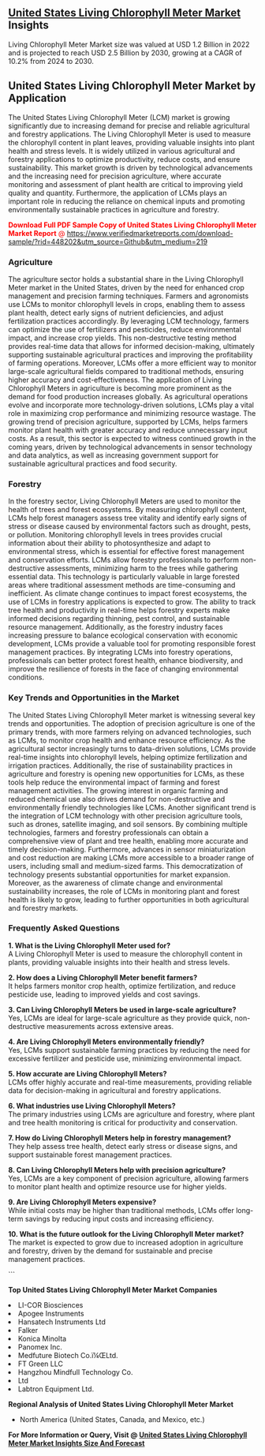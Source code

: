 <h2><a href="https://www.verifiedmarketreports.com/download-sample/?rid=448202&amp;utm_source=Github&amp;utm_medium=219" target="_blank">United States Living Chlorophyll Meter Market</a> Insights</h2><p>Living Chlorophyll Meter Market size was valued at USD 1.2 Billion in 2022 and is projected to reach USD 2.5 Billion by 2030, growing at a CAGR of 10.2% from 2024 to 2030.</p><p> <h2>United States Living Chlorophyll Meter Market by Application</h2> <p>The United States Living Chlorophyll Meter (LCM) market is growing significantly due to increasing demand for precise and reliable agricultural and forestry applications. The Living Chlorophyll Meter is used to measure the chlorophyll content in plant leaves, providing valuable insights into plant health and stress levels. It is widely utilized in various agricultural and forestry applications to optimize productivity, reduce costs, and ensure sustainability. This market growth is driven by technological advancements and the increasing need for precision agriculture, where accurate monitoring and assessment of plant health are critical to improving yield quality and quantity. Furthermore, the application of LCMs plays an important role in reducing the reliance on chemical inputs and promoting environmentally sustainable practices in agriculture and forestry. <p><span class=""><span style="color: #ff0000;"><strong>Download Full PDF Sample Copy of United States Living Chlorophyll Meter Market Report</strong> @ </span><a href="https://www.verifiedmarketreports.com/download-sample/?rid=448202&amp;utm_source=Github&amp;utm_medium=219" target="_blank">https://www.verifiedmarketreports.com/download-sample/?rid=448202&amp;utm_source=Github&amp;utm_medium=219</a></span></p></p> <h3>Agriculture</h3> <p>The agriculture sector holds a substantial share in the Living Chlorophyll Meter market in the United States, driven by the need for enhanced crop management and precision farming techniques. Farmers and agronomists use LCMs to monitor chlorophyll levels in crops, enabling them to assess plant health, detect early signs of nutrient deficiencies, and adjust fertilization practices accordingly. By leveraging LCM technology, farmers can optimize the use of fertilizers and pesticides, reduce environmental impact, and increase crop yields. This non-destructive testing method provides real-time data that allows for informed decision-making, ultimately supporting sustainable agricultural practices and improving the profitability of farming operations. Moreover, LCMs offer a more efficient way to monitor large-scale agricultural fields compared to traditional methods, ensuring higher accuracy and cost-effectiveness. The application of Living Chlorophyll Meters in agriculture is becoming more prominent as the demand for food production increases globally. As agricultural operations evolve and incorporate more technology-driven solutions, LCMs play a vital role in maximizing crop performance and minimizing resource wastage. The growing trend of precision agriculture, supported by LCMs, helps farmers monitor plant health with greater accuracy and reduce unnecessary input costs. As a result, this sector is expected to witness continued growth in the coming years, driven by technological advancements in sensor technology and data analytics, as well as increasing government support for sustainable agricultural practices and food security. <h3>Forestry</h3> <p>In the forestry sector, Living Chlorophyll Meters are used to monitor the health of trees and forest ecosystems. By measuring chlorophyll content, LCMs help forest managers assess tree vitality and identify early signs of stress or disease caused by environmental factors such as drought, pests, or pollution. Monitoring chlorophyll levels in trees provides crucial information about their ability to photosynthesize and adapt to environmental stress, which is essential for effective forest management and conservation efforts. LCMs allow forestry professionals to perform non-destructive assessments, minimizing harm to the trees while gathering essential data. This technology is particularly valuable in large forested areas where traditional assessment methods are time-consuming and inefficient. As climate change continues to impact forest ecosystems, the use of LCMs in forestry applications is expected to grow. The ability to track tree health and productivity in real-time helps forestry experts make informed decisions regarding thinning, pest control, and sustainable resource management. Additionally, as the forestry industry faces increasing pressure to balance ecological conservation with economic development, LCMs provide a valuable tool for promoting responsible forest management practices. By integrating LCMs into forestry operations, professionals can better protect forest health, enhance biodiversity, and improve the resilience of forests in the face of changing environmental conditions. <h3>Key Trends and Opportunities in the Market</h3> <p>The United States Living Chlorophyll Meter market is witnessing several key trends and opportunities. The adoption of precision agriculture is one of the primary trends, with more farmers relying on advanced technologies, such as LCMs, to monitor crop health and enhance resource efficiency. As the agricultural sector increasingly turns to data-driven solutions, LCMs provide real-time insights into chlorophyll levels, helping optimize fertilization and irrigation practices. Additionally, the rise of sustainability practices in agriculture and forestry is opening new opportunities for LCMs, as these tools help reduce the environmental impact of farming and forest management activities. The growing interest in organic farming and reduced chemical use also drives demand for non-destructive and environmentally friendly technologies like LCMs. Another significant trend is the integration of LCM technology with other precision agriculture tools, such as drones, satellite imaging, and soil sensors. By combining multiple technologies, farmers and forestry professionals can obtain a comprehensive view of plant and tree health, enabling more accurate and timely decision-making. Furthermore, advances in sensor miniaturization and cost reduction are making LCMs more accessible to a broader range of users, including small and medium-sized farms. This democratization of technology presents substantial opportunities for market expansion. Moreover, as the awareness of climate change and environmental sustainability increases, the role of LCMs in monitoring plant and forest health is likely to grow, leading to further opportunities in both agricultural and forestry markets. <h3>Frequently Asked Questions</h3> <p><strong>1. What is the Living Chlorophyll Meter used for?</strong><br> A Living Chlorophyll Meter is used to measure the chlorophyll content in plants, providing valuable insights into their health and stress levels.</p> <p><strong>2. How does a Living Chlorophyll Meter benefit farmers?</strong><br> It helps farmers monitor crop health, optimize fertilization, and reduce pesticide use, leading to improved yields and cost savings.</p> <p><strong>3. Can Living Chlorophyll Meters be used in large-scale agriculture?</strong><br> Yes, LCMs are ideal for large-scale agriculture as they provide quick, non-destructive measurements across extensive areas.</p> <p><strong>4. Are Living Chlorophyll Meters environmentally friendly?</strong><br> Yes, LCMs support sustainable farming practices by reducing the need for excessive fertilizer and pesticide use, minimizing environmental impact.</p> <p><strong>5. How accurate are Living Chlorophyll Meters?</strong><br> LCMs offer highly accurate and real-time measurements, providing reliable data for decision-making in agricultural and forestry applications.</p> <p><strong>6. What industries use Living Chlorophyll Meters?</strong><br> The primary industries using LCMs are agriculture and forestry, where plant and tree health monitoring is critical for productivity and conservation.</p> <p><strong>7. How do Living Chlorophyll Meters help in forestry management?</strong><br> They help assess tree health, detect early stress or disease signs, and support sustainable forest management practices.</p> <p><strong>8. Can Living Chlorophyll Meters help with precision agriculture?</strong><br> Yes, LCMs are a key component of precision agriculture, allowing farmers to monitor plant health and optimize resource use for higher yields.</p> <p><strong>9. Are Living Chlorophyll Meters expensive?</strong><br> While initial costs may be higher than traditional methods, LCMs offer long-term savings by reducing input costs and increasing efficiency.</p> <p><strong>10. What is the future outlook for the Living Chlorophyll Meter market?</strong><br> The market is expected to grow due to increased adoption in agriculture and forestry, driven by the demand for sustainable and precise management practices.</p> ```</p><p><strong>Top United States Living Chlorophyll Meter Market Companies</strong></p><div data-test-id=""><p><li>LI-COR Biosciences</li><li> Apogee Instruments</li><li> Hansatech Instruments Ltd</li><li> Falker</li><li> Konica Minolta</li><li> Panomex Inc.</li><li> Medfuture Biotech Co.ï¼ŒLtd.</li><li> FT Green LLC</li><li> Hangzhou Mindfull Technology Co.</li><li>Ltd</li><li> Labtron Equipment Ltd.</li></p><div><strong>Regional Analysis of&nbsp;United States Living Chlorophyll Meter Market</strong></div><ul><li dir="ltr"><p dir="ltr">North America&nbsp;(United States, Canada, and Mexico, etc.)</p></li></ul><p><strong>For More Information or Query, Visit @&nbsp;</strong><strong><a href="https://www.verifiedmarketreports.com/product/living-chlorophyll-meter-market/?utm_source=Github&amp;utm_medium=219" target="_blank">United States Living Chlorophyll Meter Market Insights Size And Forecast</a></strong></p></div>
